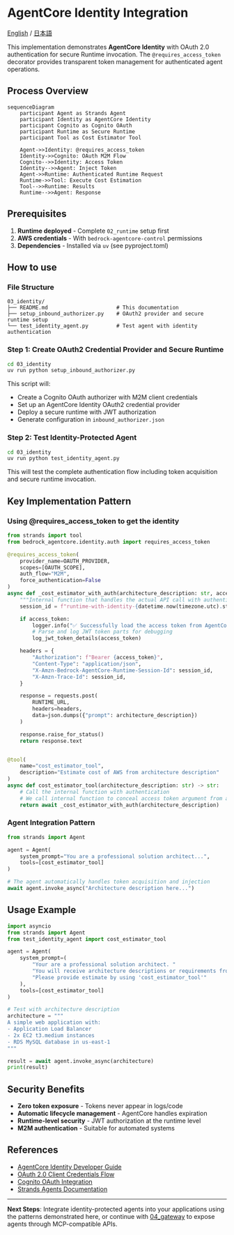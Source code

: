 # AgentCore Identity Integration

[English](README.md) / [日本語](README_ja.md)

This implementation demonstrates **AgentCore Identity** with OAuth 2.0 authentication for secure Runtime invocation. The `@requires_access_token` decorator provides transparent token management for authenticated agent operations.

## Process Overview

```mermaid
sequenceDiagram
    participant Agent as Strands Agent
    participant Identity as AgentCore Identity
    participant Cognito as Cognito OAuth
    participant Runtime as Secure Runtime
    participant Tool as Cost Estimator Tool

    Agent->>Identity: @requires_access_token
    Identity->>Cognito: OAuth M2M Flow
    Cognito-->>Identity: Access Token
    Identity-->>Agent: Inject Token
    Agent->>Runtime: Authenticated Runtime Request
    Runtime->>Tool: Execute Cost Estimation
    Tool-->>Runtime: Results
    Runtime-->>Agent: Response
```

## Prerequisites

1. **Runtime deployed** - Complete `02_runtime` setup first
2. **AWS credentials** - With `bedrock-agentcore-control` permissions
3. **Dependencies** - Installed via `uv` (see pyproject.toml)

## How to use

### File Structure

```
03_identity/
├── README.md                      # This documentation
├── setup_inbound_authorizer.py    # OAuth2 provider and secure runtime setup
└── test_identity_agent.py         # Test agent with identity authentication
```

### Step 1: Create OAuth2 Credential Provider and Secure Runtime

```bash
cd 03_identity
uv run python setup_inbound_authorizer.py
```

This script will:
- Create a Cognito OAuth authorizer with M2M client credentials
- Set up an AgentCore Identity OAuth2 credential provider
- Deploy a secure runtime with JWT authorization
- Generate configuration in `inbound_authorizer.json`

### Step 2: Test Identity-Protected Agent

```bash
cd 03_identity
uv run python test_identity_agent.py
```

This will test the complete authentication flow including token acquisition and secure runtime invocation.

## Key Implementation Pattern

### Using @requires_access_token to get the identity

```python
from strands import tool
from bedrock_agentcore.identity.auth import requires_access_token

@requires_access_token(
    provider_name=OAUTH_PROVIDER,
    scopes=[OAUTH_SCOPE],
    auth_flow="M2M",
    force_authentication=False
)
async def _cost_estimator_with_auth(architecture_description: str, access_token: str = None) -> str:
    """Internal function that handles the actual API call with authentication"""
    session_id = f"runtime-with-identity-{datetime.now(timezone.utc).strftime('%Y%m%dT%H%M%S%fZ')}"

    if access_token:
        logger.info("✅ Successfully load the access token from AgentCore Identity!")
        # Parse and log JWT token parts for debugging
        log_jwt_token_details(access_token)

    headers = {
        "Authorization": f"Bearer {access_token}",
        "Content-Type": "application/json",
        "X-Amzn-Bedrock-AgentCore-Runtime-Session-Id": session_id,
        "X-Amzn-Trace-Id": session_id,
    }

    response = requests.post(
        RUNTIME_URL,
        headers=headers,
        data=json.dumps({"prompt": architecture_description})
    )

    response.raise_for_status()
    return response.text


@tool(
    name="cost_estimator_tool",
    description="Estimate cost of AWS from architecture description"
)
async def cost_estimator_tool(architecture_description: str) -> str:
    # Call the internal function with authentication
    # We call internal function to conceal access token argument from agent
    return await _cost_estimator_with_auth(architecture_description)

```

### Agent Integration Pattern

```python
from strands import Agent

agent = Agent(
    system_prompt="You are a professional solution architect...",
    tools=[cost_estimator_tool]
)

# The agent automatically handles token acquisition and injection
await agent.invoke_async("Architecture description here...")
```

## Usage Example

```python
import asyncio
from strands import Agent
from test_identity_agent import cost_estimator_tool

agent = Agent(
    system_prompt=(
        "Your are a professional solution architect. "
        "You will receive architecture descriptions or requirements from customers. "
        "Please provide estimate by using 'cost_estimator_tool'"
    ),
    tools=[cost_estimator_tool]
)

# Test with architecture description
architecture = """
A simple web application with:
- Application Load Balancer
- 2x EC2 t3.medium instances  
- RDS MySQL database in us-east-1
"""

result = await agent.invoke_async(architecture)
print(result)
```

## Security Benefits

- **Zero token exposure** - Tokens never appear in logs/code
- **Automatic lifecycle management** - AgentCore handles expiration
- **Runtime-level security** - JWT authorization at the runtime level
- **M2M authentication** - Suitable for automated systems

## References

- [AgentCore Identity Developer Guide](https://docs.aws.amazon.com/bedrock-agentcore/latest/devguide/identity.html)
- [OAuth 2.0 Client Credentials Flow](https://tools.ietf.org/html/rfc6749#section-4.4)
- [Cognito OAuth Integration](https://docs.aws.amazon.com/cognito/latest/developerguide/cognito-user-pools-app-integration.html)
- [Strands Agents Documentation](https://github.com/aws-samples/strands-agents)

---

**Next Steps**: Integrate identity-protected agents into your applications using the patterns demonstrated here, or continue with [04_gateway](../04_gateway/README.md) to expose agents through MCP-compatible APIs.
